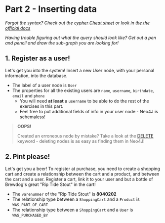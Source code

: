 # Part 2 - Inserting data
_Forgot the syntax? Check out the [cypher Cheat sheet](http://neo4j.com/docs/2.1/cypher-refcard/) or look in [the the official docs](http://neo4j.com/docs/stable/cypher-query-lang.html)_

_Having trouble figuring out what the query should look like? Get out a pen and pencil and draw the sub-graph you are looking for!_

## 1. Register as a user!
Let's get you into the system! Insert a new User node, with your personal information, into the database.

* The label of a user node is ```User```
* The properties for all the existing users are ```name```, ```username```, ```birthdate```, ```email``` and ```phone```
    * You will need **at least** a ```username``` to be able to do the rest of the exercises in this part.
    * Feel free to put additional fields of info in your user node - Neo4J is schemaless!

> **OOPS!**
>
> Created an erroneous node by mistake?
> Take a look at the [DELETE](http://neo4j.com/docs/stable/query-delete.html) keyword - deleting nodes is as easy as finding them in Neo4J!

## 2. Pint please!
Let's get you a beer! To register at purchase, you need to create a shopping cart and create a relationship between the cart and a product, and between the cart and a user.
Register a cart, link it to your user and but a bottle of Brewdog's great "Rip Tide Stout" in the cart!

* The ```varenummer``` of the "Rip Tide Stout" is **8040202**
* The relationship type between a ```ShoppingCart``` and a ```Product``` is ```WAS_PART_OF_CART```
* The relationship type between a ```ShoppingCart``` and a ```User``` is ```WAS_PURCHASED_BY```




<!---

## 3. New item in stock!
A new item has become available - the famous [Westvleteren 12](http://en.wikipedia.org/wiki/Westvleteren_Brewery), widely considered to be the best beer in the world! Let's put it in the database!

**New Nodes to make**

```Product```

* ```varenummer``` = "12601355"
* ```pricePerLiter``` = "390"
* ```url``` = "http://sintsixtus.be/"
* ```description``` = ""
* ```price``` = "130"
* ```abv``` = "10.2"

```LiquorType```

* ```name``` = "Westvleteren 12"

**Relationships**

Link to the...

-->
